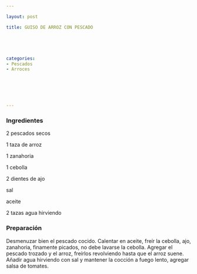 ```yaml
---

layout: post

title: GUISO DE ARROZ CON PESCADO





categories:
- Pescados
- Arroces






---
```


<h3>Ingredientes</h3>

2 pescados secos

1 taza de arroz

1 zanahoria

1 cebolla

2 dientes de ajo

sal

aceite

2 tazas agua hirviendo

<h3>Preparación</h3>

Desmenuzar bien el pescado cocido. Calentar en aceite, freír la cebolla, ajo, zanahoria, finamente picados, no debe lavarse la cebolla. Agregar el pescado trozado y el arroz, freírlos revolviendo hasta que el arroz suene. Añadir agua hirviendo con sal y mantener la cocción a fuego lento, agregar salsa de tomates.